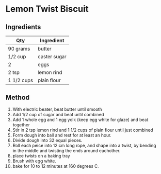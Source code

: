 # Lemon Twist Biscuit

## Ingredients

|Qty|Ingredient
|-|-
|90 grams|butter
|1/2 cup|caster sugar
|2|eggs
|2 tsp|lemon rind
|1 1/2 cups|plain flour

## Method

1. With electric beater, beat butter until smooth
2. Add 1/2 cup of sugar and beat until combined
3. Add 1 whole egg and 1 egg yolk (keep egg white for glaze) and beat together
4. Stir in 2 tsp lemon rind and 1 1/2 cups of plain flour until just combined
5. Form dough into ball and rest for at least an hour.
6. Divide dough into 32 equal pieces.
7. Roll each peice into 12 cm long rope, and shape into a twist, by bending in the middle and twisting the ends around eachother.
8. place twists on a baking tray
9. Brush with egg white.
10. bake for 10 to 12 minutes at 160 degrees C.
